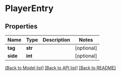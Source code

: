 # PlayerEntry

## Properties
Name | Type | Description | Notes
------------ | ------------- | ------------- | -------------
**tag** | **str** |  | [optional] 
**side** | **int** |  | [optional] 

[[Back to Model list]](../README.md#documentation-for-models) [[Back to API list]](../README.md#documentation-for-api-endpoints) [[Back to README]](../README.md)


